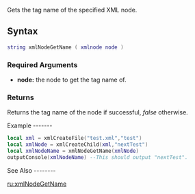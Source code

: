 Gets the tag name of the specified XML node.

Syntax
------

``` lua
string xmlNodeGetName ( xmlnode node )
```

### Required Arguments

-   **node:** the node to get the tag name of.

### Returns

Returns the tag name of the node if successful, *false* otherwise.

<section name="Example 1" class="both" show="true">
Example
-------

``` lua
local xml = xmlCreateFile("test.xml","test")
local xmlNode = xmlCreateChild(xml,"nextTest")
local xmlNodeName = xmlNodeGetName(xmlNode)
outputConsole(xmlNodeName) --This should output "nextTest".
```

</section>
See Also
--------

[ru:xmlNodeGetName](/ru:xmlNodeGetName.md "wikilink")
